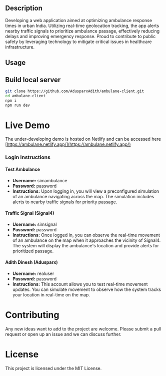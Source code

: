 ## Description

Developing a web application aimed at optimizing ambulance response times in urban India. Utilizing real-time geolocation tracking, the app alerts nearby traffic signals to prioritize ambulance passage, effectively reducing delays and improving emergency response. Proud to contribute to public safety by leveraging technology to mitigate critical issues in healthcare infrastructure.

## Usage

## Build local server

```sh
git clone https://github.com/AdusparxAdith/ambulane-client.git
cd ambulane-client
npm i
npm run dev
```
# Live Demo

The under-developing demo is hosted on Netlify and can be accessed here [https://ambulane.netlify.app/](https://ambulane.netlify.app/)

### Login Instructions

#### Test Ambulance

- **Username:** simambulance
- **Password:** password
- **Instructions:** Upon logging in, you will view a preconfigured simulation of an ambulance navigating across the map. The simulation includes alerts to nearby traffic signals for priority passage.

#### Traffic Signal (Signal4)

- **Username:** simsignal
- **Password:** password
- **Instructions:** Once logged in, you can observe the real-time movement of an ambulance on the map when it approaches the vicinity of Signal4. The system will display the ambulance's location and provide alerts for prioritized passage.

#### Adith Dinesh (Adusparx)

- **Username:** realuser
- **Password:** password
- **Instructions:** This account allows you to test real-time movement updates. You can simulate movement to observe how the system tracks your location in real-time on the map.


# Contributing

Any new ideas want to add to the project are welcome. Please submit a pull request or open up an issue and we can discuss further.

# License

This project is licensed under the MIT License.
